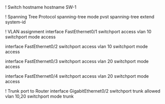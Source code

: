 ! Switch hostname
hostname SW-1

! Spanning Tree Protocol
spanning-tree mode pvst
spanning-tree extend system-id

! VLAN assignment
interface FastEthernet0/1
 switchport access vlan 10
 switchport mode access

interface FastEthernet0/2
 switchport access vlan 10
 switchport mode access

interface FastEthernet0/3
 switchport access vlan 20
 switchport mode access

interface FastEthernet0/4
 switchport access vlan 20
 switchport mode access

! Trunk port to Router
interface GigabitEthernet0/2
 switchport trunk allowed vlan 10,20
 switchport mode trunk
